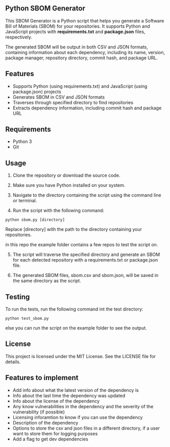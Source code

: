 ## Python SBOM Generator
This SBOM Generator is a Python script that helps you generate a Software Bill of Materials (SBOM) for your repositories. It supports Python and JavaScript projects with **requirements.txt** and **package.json** files, respectively.

The generated SBOM will be output in both CSV and JSON formats, containing information about each dependency, including its name, version, package manager, repository directory, commit hash, and package URL.

## Features
* Supports Python (using requirements.txt) and JavaScript (using package.json) projects
* Generates SBOM in CSV and JSON formats
* Traverses through specified directory to find repositories
* Extracts dependency information, including commit hash and package URL

## Requirements
* Python 3
* Git

## Usage
1. Clone the repository or download the source code.

2. Make sure you have Python installed on your system.

3. Navigate to the directory containing the script using the command line or terminal.

4. Run the script with the following command:

`python sbom.py [directory]`

Replace [directory] with the path to the directory containing your repositories.

in this repo the example folder contains a few repos to test the script on.

5. The script will traverse the specified directory and generate an SBOM for each detected repository with a requirements.txt or package.json file.

6. The generated SBOM files, sbom.csv and sbom.json, will be saved in the same directory as the script.

## Testing
To run the tests, run the following command int the test directory:

`python test_sbom.py`

else you can run the script on the example folder to see the output.

## License
This project is licensed under the MIT License. See the LICENSE file for details.

## Features to implement

* Add info about what the latest version of the dependency is
* Info about the last time the dependency was updated
* Info about the license of the dependency
* Any know vulnerabilities in the dependency and the severity of the vulnerability (if possible)
* Licensing inforamtion to know if you can use the dependency
* Description of the dependency
* Options to store the csv and json files in a different directory, if a user want to store them for logging purposes
* Add a flag to get dev dependencies
